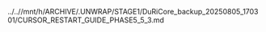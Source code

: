 ../..//mnt/h/ARCHIVE/.UNWRAP/STAGE1/DuRiCore_backup_20250805_170301/CURSOR_RESTART_GUIDE_PHASE5_5_3.md